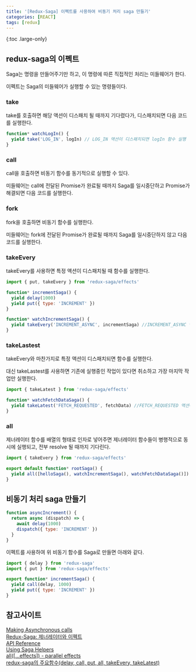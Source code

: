 ```yaml
---
title: '[Redux-Saga] 이펙트를 사용하여 비동기 처리 saga 만들기'
categories: [REACT]
tags: [redux]
---
```


{:toc .large-only}

## redux-saga의 이펙트

Saga는 명령을 만들어주기만 하고, 이 명령에 따른 직접적인 처리는 미들웨어가 한다.

이펙트는 Saga의 미들웨어가 실행할 수 있는 명령들이다.

### take

take를 호출하면 해당 액션이 디스패치 될 때까지 기다렸다가, 디스패치되면 다음 코드를 실행한다.

```js
function* watchLogIn() {
  yield take('LOG_IN', logIn) // LOG_IN 액션이 디스패치되면 logIn 함수 실행
}
```

### call

call을 호출하면 비동기 함수를 동기적으로 실행할 수 있다.

미들웨어는 call에 전달된 Promise가 완료될 때까지 Saga를 일시중단하고 Promise가 해결되면 다음 코드를 실행한다.

### fork

fork을 호출하면 비동기 함수를 실행한다.

미들웨어는 fork에 전달된 Promise가 완료될 때까지 Saga를 일시중단하지 않고 다음 코드를 실행한다.

### takeEvery

takeEvery를 사용하면 특정 액션이 디스패치될 때 함수를 실행한다.

```js
import { put, takeEvery } from 'redux-saga/effects'

function* incrementSaga() {
  yield delay(1000)
  yield put({ type: 'INCREMENT' })
}

function* watchIncrementSaga() {
  yield takeEvery('INCREMENT_ASYNC', incrementSaga) //INCREMENT_ASYNC 액션이 디스패치되면 incrementSaga 실행
}
```

### takeLastest

takeEvery와 마찬가지로 특정 액션이 디스패치되면 함수를 실행한다.

대신 takeLastest를 사용하면 기존에 실행중인 작업이 있다면 취소하고 가장 마지막 작업만 실행한다.

```js
import { takeLatest } from 'redux-saga/effects'

function* watchFetchDataSaga() {
  yield takeLatest('FETCH_REQUESTED', fetchData) //FETCH_REQUESTED 액션에 대해서 기존에 진행 중이던 작업이 있다면 취소하고 가장 마지막으로 실행된 작업에 대해서만 fetchData를 실행
}
```

### all

제너레이터 함수를 배열의 형태로 인자로 넣어주면 제너레이터 함수들이 병행적으로 동시에 실행되고, 전부 resolve 될 때까지 기다린다.

```js
import { takeEvery } from 'redux-saga/effects'

export default function* rootSaga() {
  yield all([helloSaga(), watchIncrementSaga(), watchFetchDataSaga()])
}
```

## 비동기 처리 saga 만들기

```js
function asyncIncrement() {
  return async (dispatch) => {
    await delay(1000)
    dispatch({ type: 'INCREMENT' })
  }
}
```

이펙트를 사용하여 위 비동기 함수를 Saga로 만들면 아래와 같다.

```js
import { delay } from 'redux-saga'
import { put } from 'redux-saga/effects'

export function* incrementSaga() {
  yield call(delay, 1000)
  yield put({ type: 'INCREMENT' })
}
```

## 참고사이트

[Making Asynchronous calls](https://redux-saga.js.org/docs/introduction/BeginnerTutorial/#making-asynchronous-calls)<br/>
[Redux-Saga: 제너레이터와 이펙트](https://meetup.toast.com/posts/140)<br/>
[API Reference](https://redux-saga.js.org/docs/api/#forkfn-args)<br/>
[Using Saga Helpers](https://redux-saga.js.org/docs/basics/UsingSagaHelpers/)<br/>
[all([...effects]) - parallel effects​](https://redux-saga.js.org/docs/api/#alleffects---parallel-effects)<br/>
[redux-saga의 주요함수(delay, call, put, all, takeEvery, takeLatest)](https://sustainable-dev.tistory.com/94)
